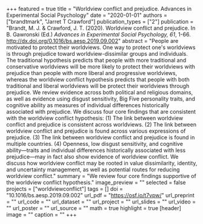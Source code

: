 +++
featured = true
title = "Worldview conflict and prejudice. Advances in Experimental Social Psychology"
date = "2020-01-01"
authors = ["brandtmark", "Jarret T Crawford"]
publication_types = ["2"]
publication = "Brandt, M. J. & Crawford, J. T. (2020). Worldview conflict and prejudice. In B. Gawronski (Ed.) *Advances in Experimental Social Psychology, 61*, 1-66. http://dx.doi.org/0.1016/bs.aesp.2019.09.002"
abstract = "People are motivated to protect their worldviews. One way to protect one's worldviews is through prejudice toward worldview-dissimilar groups and individuals. The traditional hypothesis predicts that people with more traditional and conservative worldviews will be more likely to protect their worldviews with prejudice than people with more liberal and progressive worldviews, whereas the worldview conflict hypothesis predicts that people with both traditional and liberal worldviews will be protect their worldviews through prejudice. We review evidence across both political and religious domains, as well as evidence using disgust sensitivity, Big Five personality traits, and cognitive ability as measures of individual differences historically associated with prejudice. We discuss four core findings that are consistent with the worldview conflict hypothesis: (1) The link between worldview conflict and prejudice is consistent across worldviews. (2) The link between worldview conflict and prejudice is found across various expressions of prejudice. (3) The link between worldview conflict and prejudice is found in multiple countries. (4) Openness, low disgust sensitivity, and cognitive ability—traits and individual differences historically associated with less prejudice—may in fact also show evidence of worldview conflict. We discuss how worldview conflict may be rooted in value dissimilarity, identity, and uncertainty management, as well as potential routes for reducing worldview conflict."
summary = "We review four core findings supportive of the worldview conflict hypothesis."
image_preview = ""
selected = false
projects = ["worldviewconflict"]
tags = []
doi = "10.1016/bs.aesp.2019.09.002"
url_pdf = "https://osf.io/t7vpw/"
url_preprint = ""
url_code = ""
url_dataset = ""
url_project = ""
url_slides = ""
url_video = ""
url_poster = ""
url_source = ""
math = true
highlight = true
[header]
image = ""
caption = ""
+++
